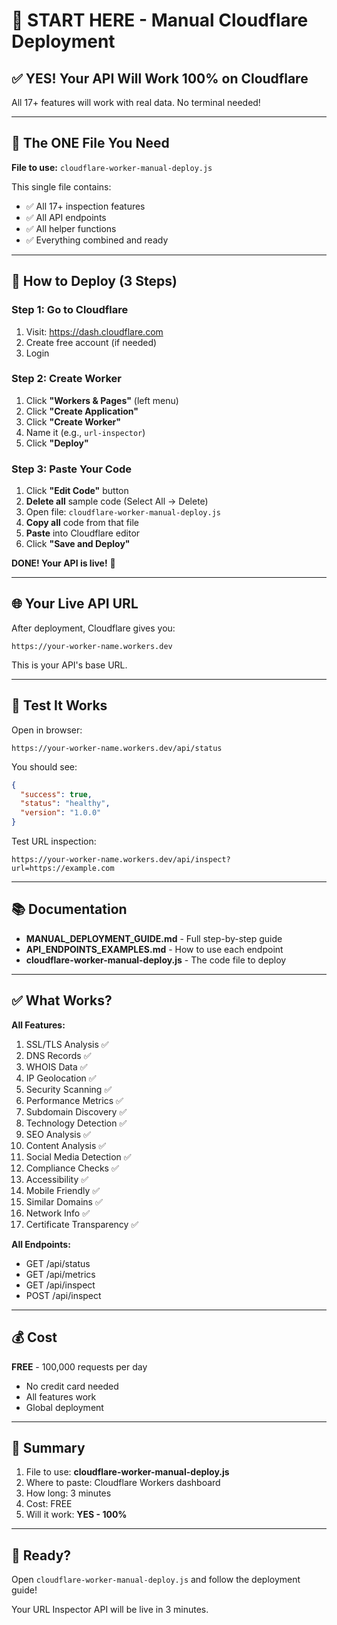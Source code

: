# 🎯 START HERE - Manual Cloudflare Deployment

## ✅ YES! Your API Will Work 100% on Cloudflare

All 17+ features will work with real data. No terminal needed!

---

## 📁 The ONE File You Need

**File to use:** `cloudflare-worker-manual-deploy.js`

This single file contains:
- ✅ All 17+ inspection features
- ✅ All API endpoints
- ✅ All helper functions
- ✅ Everything combined and ready

---

## 🚀 How to Deploy (3 Steps)

### Step 1: Go to Cloudflare
1. Visit: https://dash.cloudflare.com
2. Create free account (if needed)
3. Login

### Step 2: Create Worker
1. Click **"Workers & Pages"** (left menu)
2. Click **"Create Application"**
3. Click **"Create Worker"**
4. Name it (e.g., `url-inspector`)
5. Click **"Deploy"**

### Step 3: Paste Your Code
1. Click **"Edit Code"** button
2. **Delete all** sample code (Select All → Delete)
3. Open file: `cloudflare-worker-manual-deploy.js`
4. **Copy all** code from that file
5. **Paste** into Cloudflare editor
6. Click **"Save and Deploy"**

**DONE! Your API is live!** 🎉

---

## 🌐 Your Live API URL

After deployment, Cloudflare gives you:
```
https://your-worker-name.workers.dev
```

This is your API's base URL.

---

## 🧪 Test It Works

Open in browser:
```
https://your-worker-name.workers.dev/api/status
```

You should see:
```json
{
  "success": true,
  "status": "healthy",
  "version": "1.0.0"
}
```

Test URL inspection:
```
https://your-worker-name.workers.dev/api/inspect?url=https://example.com
```

---

## 📚 Documentation

- **MANUAL_DEPLOYMENT_GUIDE.md** - Full step-by-step guide
- **API_ENDPOINTS_EXAMPLES.md** - How to use each endpoint
- **cloudflare-worker-manual-deploy.js** - The code file to deploy

---

## ✅ What Works?

**All Features:**
1. SSL/TLS Analysis ✅
2. DNS Records ✅
3. WHOIS Data ✅
4. IP Geolocation ✅
5. Security Scanning ✅
6. Performance Metrics ✅
7. Subdomain Discovery ✅
8. Technology Detection ✅
9. SEO Analysis ✅
10. Content Analysis ✅
11. Social Media Detection ✅
12. Compliance Checks ✅
13. Accessibility ✅
14. Mobile Friendly ✅
15. Similar Domains ✅
16. Network Info ✅
17. Certificate Transparency ✅

**All Endpoints:**
- GET /api/status
- GET /api/metrics
- GET /api/inspect
- POST /api/inspect

---

## 💰 Cost

**FREE** - 100,000 requests per day
- No credit card needed
- All features work
- Global deployment

---

## 🎯 Summary

1. File to use: **cloudflare-worker-manual-deploy.js**
2. Where to paste: Cloudflare Workers dashboard
3. How long: 3 minutes
4. Cost: FREE
5. Will it work: **YES - 100%**

---

## 🚀 Ready?

Open `cloudflare-worker-manual-deploy.js` and follow the deployment guide!

Your URL Inspector API will be live in 3 minutes.
